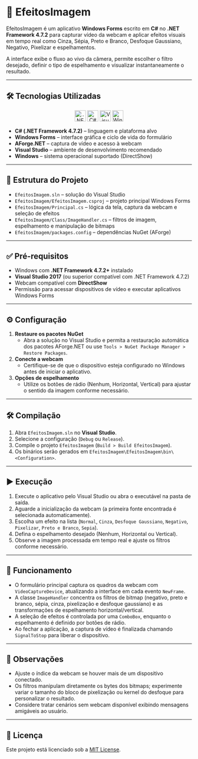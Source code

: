 # 🎨 EfeitosImagem

EfeitosImagem é um aplicativo **Windows Forms** escrito em **C#** no **.NET Framework 4.7.2** para capturar vídeo da webcam e aplicar efeitos visuais em tempo real como Cinza, Sépia, Preto e Branco, Desfoque Gaussiano, Negativo, Pixelizar e espelhamentos.

A interface exibe o fluxo ao vivo da câmera, permite escolher o filtro desejado, definir o tipo de espelhamento e visualizar instantaneamente o resultado.

---

## 🛠️ Tecnologias Utilizadas

<p align="center">
  <img src="https://cdn.jsdelivr.net/gh/devicons/devicon/icons/dot-net/dot-net-original.svg" alt=".NET" width="30" height="30"/>
  <img src="https://cdn.jsdelivr.net/gh/devicons/devicon/icons/csharp/csharp-original.svg" alt="C#" width="30" height="30"/>
  <img src="https://cdn.jsdelivr.net/gh/devicons/devicon/icons/vscode/vscode-original.svg" alt="Visual Studio" width="30" height="30"/>
  <img src="https://cdn.jsdelivr.net/gh/devicons/devicon/icons/windows8/windows8-original.svg" alt="Windows" width="30" height="30"/>
</p>

- **C# (.NET Framework 4.7.2)** – linguagem e plataforma alvo
- **Windows Forms** – interface gráfica e ciclo de vida do formulário
- **AForge.NET** – captura de vídeo e acesso à webcam
- **Visual Studio** – ambiente de desenvolvimento recomendado
- **Windows** – sistema operacional suportado (DirectShow)

---

## 📂 Estrutura do Projeto

- `EfeitosImagem.sln` – solução do Visual Studio
- `EfeitosImagem/EfeitosImagem.csproj` – projeto principal Windows Forms
- `EfeitosImagem/Principal.cs` – lógica da tela, captura da webcam e seleção de efeitos
- `EfeitosImagem/Class/ImageHandler.cs` – filtros de imagem, espelhamento e manipulação de bitmaps
- `EfeitosImagem/packages.config` – dependências NuGet (AForge)

---

## ✅ Pré-requisitos

- Windows com **.NET Framework 4.7.2+** instalado
- **Visual Studio 2017** (ou superior compatível com .NET Framework 4.7.2)
- Webcam compatível com **DirectShow**
- Permissão para acessar dispositivos de vídeo e executar aplicativos Windows Forms

---

## ⚙️ Configuração

1. **Restaure os pacotes NuGet**
   - Abra a solução no Visual Studio e permita a restauração automática dos pacotes AForge.NET ou use `Tools > NuGet Package Manager > Restore Packages`.
2. **Conecte a webcam**
   - Certifique-se de que o dispositivo esteja configurado no Windows antes de iniciar o aplicativo.
3. **Opções de espelhamento**
   - Utilize os botões de rádio (Nenhum, Horizontal, Vertical) para ajustar o sentido da imagem conforme necessário.

---

## 🛠️ Compilação

1. Abra `EfeitosImagem.sln` no **Visual Studio**.
2. Selecione a configuração (`Debug` ou `Release`).
3. Compile o projeto `EfeitosImagem` (`Build > Build EfeitosImagem`).
4. Os binários serão gerados em `EfeitosImagem\EfeitosImagem\bin\<Configuration>`.

---

## ▶️ Execução

1. Execute o aplicativo pelo Visual Studio ou abra o executável na pasta de saída.
2. Aguarde a inicialização da webcam (a primeira fonte encontrada é selecionada automaticamente).
3. Escolha um efeito na lista (`Normal`, `Cinza`, `Desfoque Gaussiano`, `Negativo`, `Pixelizar`, `Preto e Branco`, `Sepia`).
4. Defina o espelhamento desejado (Nenhum, Horizontal ou Vertical).
5. Observe a imagem processada em tempo real e ajuste os filtros conforme necessário.

---

## 🔎 Funcionamento

- O formulário principal captura os quadros da webcam com `VideoCaptureDevice`, atualizando a interface em cada evento `NewFrame`.
- A classe `ImageHandler` concentra os filtros de bitmap (negativo, preto e branco, sépia, cinza, pixelização e desfoque gaussiano) e as transformações de espelhamento horizontal/vertical.
- A seleção de efeitos é controlada por uma `ComboBox`, enquanto o espelhamento é definido por botões de rádio.
- Ao fechar a aplicação, a captura de vídeo é finalizada chamando `SignalToStop` para liberar o dispositivo.

---

## 📌 Observações

- Ajuste o índice da webcam se houver mais de um dispositivo conectado.
- Os filtros manipulam diretamente os bytes dos bitmaps; experimente variar o tamanho do bloco de pixelização ou kernel do desfoque para personalizar o resultado.
- Considere tratar cenários sem webcam disponível exibindo mensagens amigáveis ao usuário.

---

## 📄 Licença

Este projeto está licenciado sob a [MIT License](LICENSE).
